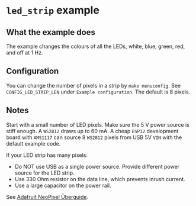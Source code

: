 # `led_strip` example

## What the example does

The example changes the colours of all the LEDs, white, blue, green, red, and
off at 1 Hz.

## Configuration

You can change the number of pixels in a strip by `make menuconfig`. See
`CONFIG_LED_STRIP_LEN` under `Example configuration`. The default is 8 pixels.

## Notes

Start with a small number of LED pixels. Make sure the 5 V power source is
stiff enough. A `WS2812` draws up to 60 mA.  A cheap `ESP32` development board
with `AMS1117` can source 8 `WS2812` pixels from USB 5V `VIN` _with_ the
default example code.

If your LED strip has many pixels:

- Do NOT use USB as a single power source. Provide different power source for
  the LED strip.
- Use 330 Ohm resistor on the data line, which prevents inrush current.
- Use a large capacitor on the power rail.

See [Adafruit NeoPixel Überguide](https://learn.adafruit.com/adafruit-neopixel-uberguide).
